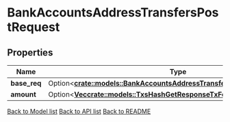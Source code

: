 # BankAccountsAddressTransfersPostRequest

## Properties

| Name         | Type                                                                                                                                     | Description | Notes      |
| ------------ | ---------------------------------------------------------------------------------------------------------------------------------------- | ----------- | ---------- |
| **base_req** | Option<[**crate::models::BankAccountsAddressTransfersPostRequestBaseReq**](_bank_accounts__address__transfers_post_request_base_req.md)> |             | [optional] |
| **amount**   | Option<[**Vec<crate::models::TxsHashGetResponseTxFeeAmountInner>**](_txs__hash__get_response_tx_fee_amount_inner.md)>                |             | [optional] |

[Back to Model list](../README.md#documentation-for-models) [Back to API list](../README.md#documentation-for-api-endpoints) [Back to README](../README.md)
